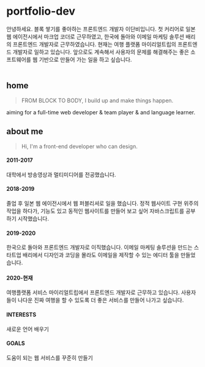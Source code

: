 # portfolio-dev
안녕하세요. 블록 쌓기를 좋아하는 프론트엔드 개발자 이단비입니다. 첫 커리어로 일본 웹 에이전시에서 마크업 코더로 근무하였고, 한국에 돌아와 이메일 마케팅 솔루션 배리의 프론트엔드 개발자로 근무하였습니다. 현재는 여행 플랫폼 마이리얼트립의 프론트엔드 개발자로 일하고 있습니다. 앞으로도 계속해서 사용자의 문제를 해결해주는 좋은 소프트웨어를 웹 기반으로 만들어 가는 일을 하고 싶습니다.
<br>
<br>
## home
> FROM BLOCK TO BODY,
> I build up and make things happen.

aiming for a full-time web developer & team player & and language learner.

## about me
> Hi, I'm a front-end developer who can design.
#### 2011-2017
대학에서 방송영상과 멀티미디어를 전공했습니다.
#### 2018-2019
졸업 후 일본 웹 에이전시에서 웹 퍼블리셔로 일을 했습니다. 정적 웹사이트 구현 위주의 작업을 하다가, 기능도 있고 동적인 웹사이트를 만들어 보고 싶어 자바스크립트를 공부하기 시작했습니다.
#### 2019-2020
한국으로 돌아와 프론트엔드 개발자로 이직했습니다. 이메일 마케팅 솔루션을 만드는 스타트업 배리에서 디자인과 코딩을 몰라도 이메일을 제작할 수 있는 에디터 툴을 만들었습니다.
#### 2020-현재
여행플랫폼 서비스 마이리얼트립에서 프론트엔드 개발자로 근무하고 있습니다. 사용자들이 나다운 진짜 여행을 할 수 있도록 더 좋은 서비스를 만들어 나가고 싶습니다.
#### INTERESTS
새로운 언어 배우기
#### GOALS
도움이 되는 웹 서비스를 꾸준히 만들기
